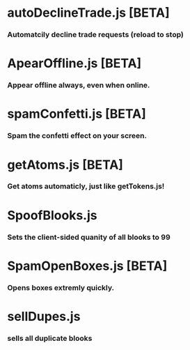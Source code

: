 # autoDeclineTrade.js [BETA]
### Automatcily decline trade requests (reload to stop)
# ApearOffline.js [BETA]
### Appear offline always, even when online.
# spamConfetti.js [BETA]
### Spam the confetti effect on your screen.
# getAtoms.js [BETA]
### Get atoms automaticly, just like getTokens.js!
# SpoofBlooks.js
### Sets the client-sided quanity of all blooks to 99
# SpamOpenBoxes.js [BETA]
### Opens boxes extremly quickly.
# sellDupes.js
### sells all duplicate blooks
